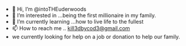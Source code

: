 - 👋 Hi, I’m @intoTHEuderwoods
- 👀 I’m interested in ...being the first millionaire in my family.
- 🌱 I’m currently learning ...how to live life to the fullest 
- 📫 How to reach me .. kill3dbycod3@gmail.com 
- we currently looking for help on a job or donation to help our family.
<!---
intoTHEuderwoods/intoTHEuderwoods is a ✨ special ✨ repository because its `README.md` (this file) appears on your GitHub profile.
You can click the Preview link to take a look at your changes.
--->
